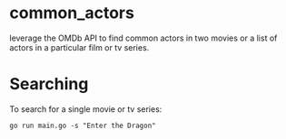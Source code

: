 # common_actors
leverage the OMDb API to find common actors in two movies or a list of actors in a particular film or tv series.

# Searching
To search for a single movie or tv series:

`go run main.go -s "Enter the Dragon"`
